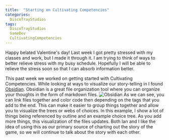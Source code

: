 ```yaml
---
title:  "Starting on Cultivating Competencies"
categories:
  DiscoTrayStudios
tags:
  DiscoTrayStudios
  GameDev
  CultivatingCompetencies
---
```


Happy belated Valentine's day!
Last week I got pretty stressed with my classes and work, but I made it through it.
I am trying to think of ways to better relieve stress with my busy schedule.
Hopefully I will be able to relieve the stress soon so that I can absorb information better.

This past week we worked on getting started with Cultivating Competencies.
While looking at ways to visualize our story-telling in I found [Obsidian](https://obsidian.md/).
Obsidian is a great file organization tool where you can organize your thoughts in the form of markdown files.
![Obsidian](/blog/assets/img/dts/gamedev/obsidian_CultivatingCompetencies_1.png)
As we can see, you can link files together and color code then depending on the tags that you add to the end.
This can make it easier to group things together and allow you to visualize the trees or webs of choices.
In this example, I show a lot of things being referenced by outline and an example choice tree.
As you add more things, this visualization of the files updates.
Both Ian and I like the idea of using this as our primary source of charting out the story of the game, so we will continue to talk about the story with each other.
